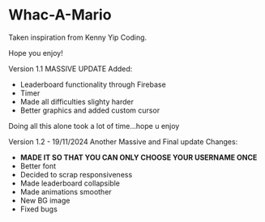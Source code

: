 # Whac-A-Mario
Taken inspiration from Kenny Yip Coding.

Hope you enjoy!

Version 1.1
MASSIVE UPDATE
Added:
- Leaderboard functionality through Firebase
- Timer
- Made all difficulties slighty harder
- Better graphics and added custom cursor

Doing all this alone took a lot of time...hope u enjoy

Version 1.2 - 19/11/2024
Another Massive and Final update
Changes:
- **MADE IT SO THAT YOU CAN ONLY CHOOSE YOUR USERNAME ONCE**
- Better font
- Decided to scrap responsiveness
- Made leaderboard collapsible
- Made animations smoother
- New BG image
- Fixed bugs

